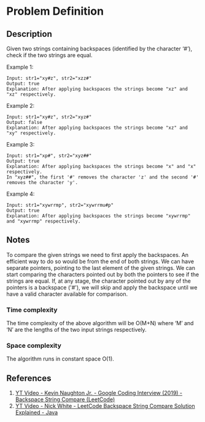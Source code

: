 # Problem Definition

## Description

Given two strings containing backspaces (identified by the character ‘#’), check if the two strings are equal.

Example 1:

```text
Input: str1="xy#z", str2="xzz#"
Output: true
Explanation: After applying backspaces the strings become "xz" and "xz" respectively.
```

Example 2:

```text
Input: str1="xy#z", str2="xyz#"
Output: false
Explanation: After applying backspaces the strings become "xz" and "xy" respectively.
```

Example 3:

```text
Input: str1="xp#", str2="xyz##"
Output: true
Explanation: After applying backspaces the strings become "x" and "x" respectively.
In "xyz##", the first '#' removes the character 'z' and the second '#' removes the character 'y'.
```

Example 4:

```text
Input: str1="xywrrmp", str2="xywrrmu#p"
Output: true
Explanation: After applying backspaces the strings become "xywrrmp" and "xywrrmp" respectively.
```

## Notes

To compare the given strings we need to first apply the backspaces. An efficient way to do so would be from the end of both strings. We can have separate pointers, pointing to the last element of the given strings. We can start comparing the characters pointed out by both the pointers to see if the strings are equal. If, at any stage, the character pointed out by any of the pointers is a backspace ('#'), we will skip and apply the backspace until we have a valid character available for comparison.

### Time complexity

The time complexity of the above algorithm will be O(M+N) where ‘M’ and ‘N’ are the lengths of the two input strings respectively.

### Space complexity

The algorithm runs in constant space O(1).

## References

1. [YT Video - Kevin Naughton Jr. - Google Coding Interview (2019) - Backspace String Compare (LeetCode)](https://www.youtube.com/watch?v=96-d8ZPjHeE)
2. [YT Video - Nick White - LeetCode Backspace String Compare Solution Explained - Java](https://www.youtube.com/watch?v=vgog1EuEJYQ)
